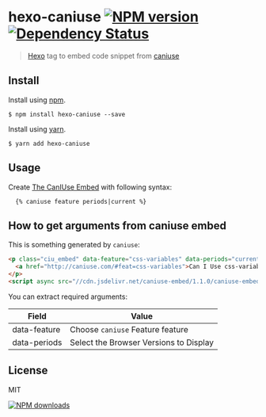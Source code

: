 hexo-caniuse [![NPM version][npm-image]][npm-url] [![Dependency Status][depstat-image]][depstat-url]
================

> [Hexo] tag to embed code snippet from [caniuse]

## Install

Install using [npm][npm-url].

    $ npm install hexo-caniuse --save

Install using [yarn][yarn-url].

    $ yarn add hexo-caniuse

## Usage

Create [The CanIUse Embed] with following syntax:

```
  {% caniuse feature periods|current %}
```

## How to get arguments from caniuse embed

This is something generated by `caniuse`:
```html
<p class="ciu_embed" data-feature="css-variables" data-periods="current">
  <a href="http://caniuse.com/#feat=css-variables">Can I Use css-variables?</a> Data on support for the css-variables feature across the major browsers from caniuse.com.
</p>
<script async src="//cdn.jsdelivr.net/caniuse-embed/1.1.0/caniuse-embed.min.js"></script>
```

You can extract required arguments:

Field           | Value
----------------|--------
data-feature    | Choose `caniuse` Feature feature  
data-periods    | Select the Browser Versions to Display

## License
MIT

[![NPM downloads][npm-downloads]][npm-url]

[homepage]: https://github.com/maliMirkec/hexo-caniuse
[hexo-caniuse-link]: https://github.com/maliMirkec/hexo-caniuse

[npm-url]: https://npmjs.org/package/hexo-caniuse
[npm-image]: http://img.shields.io/npm/v/hexo-caniuse.svg?style=flat
[npm-downloads]: http://img.shields.io/npm/dm/hexo-caniuse.svg?style=flat

[yarn-url]: https://yarnpkg.com/en/package/hexo-caniuse

[depstat-url]: https://gemnasium.com/timnew/hexo-caniuse
[depstat-image]: http://img.shields.io/gemnasium/timnew/hexo-∏caniuse.svg?style=flat

[Hexo]: http://hexo.io/
[caniuse]: http://caniuse.com/
[The CanIUse Embed]: https://caniuse.bitsofco.de/
